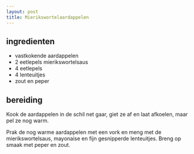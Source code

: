 ```yaml
---
layout: post
title: Mierikswortelaardappelen
---
```


##  ingredienten 

* vastkokende aardappelen
* 2 eetlepels mierikswortelsaus
* 4 eetlepels 
* 4 lenteuitjes
* zout en peper

##  bereiding 

Kook de aardappelen in de schil net gaar, giet ze af en laat afkoelen, maar pel ze nog warm.

Prak de nog warme aardappelen met een vork en meng met de mierikswortelsaus, mayonaise en fijn gesnipperde lenteuitjes. Breng op smaak met peper en zout.

